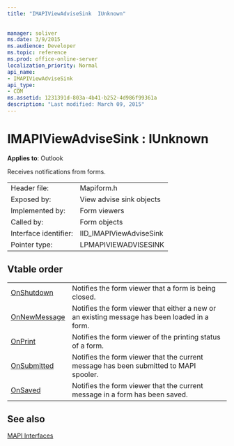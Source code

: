 ```yaml
---
title: "IMAPIViewAdviseSink  IUnknown"
 
 
manager: soliver
ms.date: 3/9/2015
ms.audience: Developer
ms.topic: reference
ms.prod: office-online-server
localization_priority: Normal
api_name:
- IMAPIViewAdviseSink
api_type:
- COM
ms.assetid: 1231391d-803a-4b41-b252-4d986f99361a
description: "Last modified: March 09, 2015"
---
```


# IMAPIViewAdviseSink : IUnknown

  
  
**Applies to**: Outlook 
  
Receives notifications from forms. 
  
|||
|:-----|:-----|
|Header file:  <br/> |Mapiform.h  <br/> |
|Exposed by:  <br/> |View advise sink objects  <br/> |
|Implemented by:  <br/> |Form viewers  <br/> |
|Called by:  <br/> |Form objects  <br/> |
|Interface identifier:  <br/> |IID_IMAPIViewAdviseSink  <br/> |
|Pointer type:  <br/> |LPMAPIVIEWADVISESINK  <br/> |
   
## Vtable order

|||
|:-----|:-----|
|[OnShutdown](imapiviewadvisesink-onshutdown.md) <br/> |Notifies the form viewer that a form is being closed.  <br/> |
|[OnNewMessage](imapiviewadvisesink-onnewmessage.md) <br/> |Notifies the form viewer that either a new or an existing message has been loaded in a form.  <br/> |
|[OnPrint](imapiviewadvisesink-onprint.md) <br/> |Notifies the form viewer of the printing status of a form.  <br/> |
|[OnSubmitted](imapiviewadvisesink-onsubmitted.md) <br/> |Notifies the form viewer that the current message has been submitted to MAPI spooler.  <br/> |
|[OnSaved](imapiviewadvisesink-onsaved.md) <br/> |Notifies the form viewer that the current message in a form has been saved.  <br/> |
   
## See also



[MAPI Interfaces](mapi-interfaces.md)

